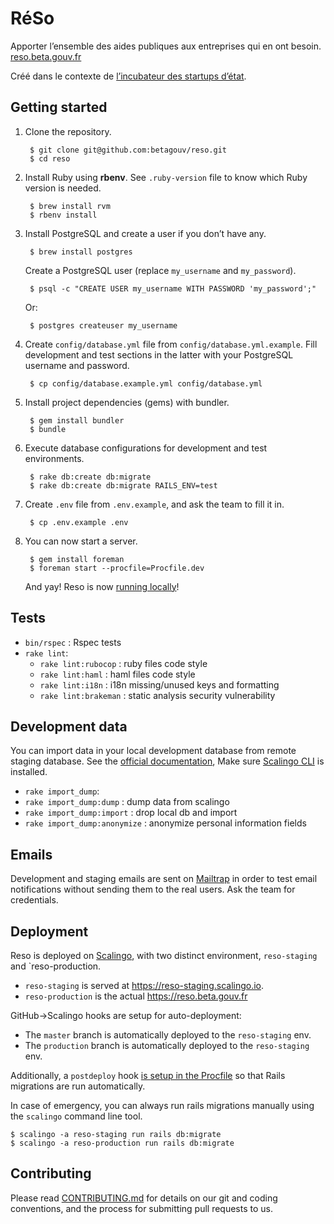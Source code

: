 # RéSo

Apporter l’ensemble des aides publiques aux entreprises qui en ont besoin. [reso.beta.gouv.fr](https://reso.beta.gouv.fr/)

Créé dans le contexte de [l’incubateur des startups d’état](https://beta.gouv.fr/).

## Getting started

1. Clone the repository.

        $ git clone git@github.com:betagouv/reso.git
        $ cd reso

2. Install Ruby using **rbenv**. See `.ruby-version` file to know which Ruby version is needed.

        $ brew install rvm
        $ rbenv install

3. Install PostgreSQL and create a user if you don’t have any.

        $ brew install postgres

    Create a PostgreSQL user (replace `my_username` and `my_password`).

        $ psql -c "CREATE USER my_username WITH PASSWORD 'my_password';"

    Or:

        $ postgres createuser my_username

4. Create `config/database.yml` file from `config/database.yml.example`. Fill development and test sections in the latter with your PostgreSQL username and password.

        $ cp config/database.example.yml config/database.yml

5. Install project dependencies (gems) with bundler.

        $ gem install bundler
        $ bundle

6. Execute database configurations for development and test environments.

        $ rake db:create db:migrate
        $ rake db:create db:migrate RAILS_ENV=test

7. Create `.env` file from `.env.example`, and ask the team to fill it in.

        $ cp .env.example .env

8. You can now start a server.

        $ gem install foreman
        $ foreman start --procfile=Procfile.dev

    And yay! Reso is now [running locally](http://localhost:3000)!

## Tests

- `bin/rspec` : Rspec tests
- `rake lint`:
  - `rake lint:rubocop` : ruby files code style
  - `rake lint:haml` : haml files code style 
  - `rake lint:i18n` : i18n missing/unused keys and formatting
  - `rake lint:brakeman` : static analysis security vulnerability 

## Development data

You can import data in your local development database from remote staging database. See the [official documentation](https://doc.scalingo.com/platform/databases/access), Make sure [Scalingo CLI](http://doc.scalingo.com/app/command-line-tool.html) is installed.

- `rake import_dump`:
 - `rake import_dump:dump` : dump data from scalingo 
 - `rake import_dump:import` : drop local db and import
 - `rake import_dump:anonymize` : anonymize personal information fields

## Emails

Development and staging emails are sent on [Mailtrap](https://mailtrap.io/) in order to test email notifications without sending them to the real users. Ask the team for credentials.

## Deployment

Reso is deployed on [Scalingo](http://doc.scalingo.com/languages/ruby/getting-started-with-rails/), with two distinct environment, ``reso-staging`` and `reso-production.

* `reso-staging` is served at https://reso-staging.scalingo.io.
* ``reso-production`` is the actual https://reso.beta.gouv.fr

GitHub->Scalingo hooks are setup for auto-deployment:
* The `master` branch is automatically deployed to the `reso-staging` env.
* The `production` branch is automatically deployed to the `reso-staging` env.  

Additionally, a `postdeploy` hook [is setup in the Procfile](https://doc.scalingo.com/platform/app/postdeploy-hook#applying-migrations) so that Rails migrations are run automatically.  

In case of emergency, you can always run rails migrations manually using the `scalingo` command line tool.
    
    $ scalingo -a reso-staging run rails db:migrate
    $ scalingo -a reso-production run rails db:migrate 

## Contributing

Please read [CONTRIBUTING.md](CONTRIBUTING.md) for details on our git and coding conventions, and the process for submitting pull requests to us.
